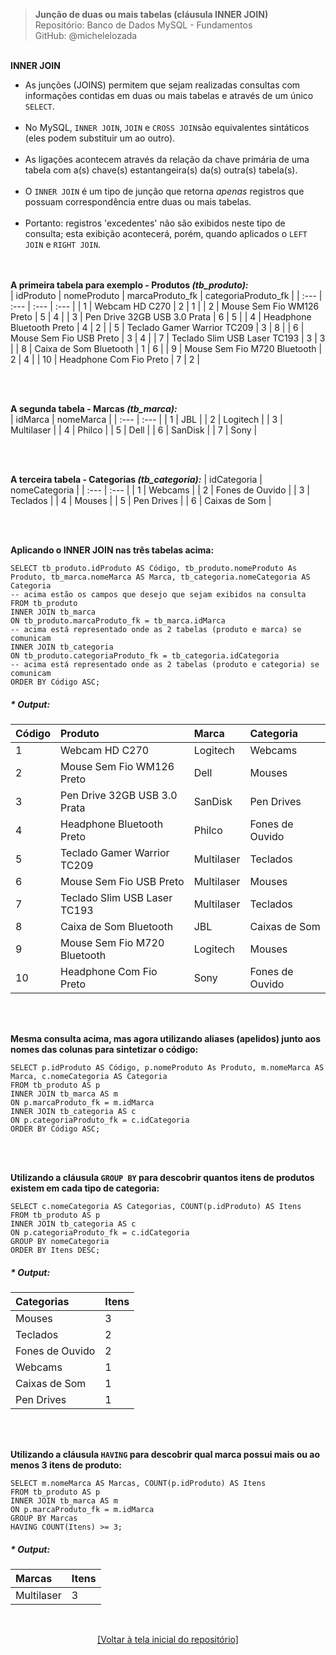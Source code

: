 > **Junção de duas ou mais tabelas (cláusula INNER JOIN)**     
> Repositório: Banco de Dados MySQL - Fundamentos    
> GitHub: @michelelozada
&nbsp;
     
&nbsp;  
**INNER JOIN**  
- As junções (JOINS) permitem que sejam realizadas consultas com informações contidas em duas ou mais tabelas e através de um único `SELECT`.  
&nbsp;  
- No MySQL, `INNER JOIN`, `JOIN` e `CROSS JOIN`são equivalentes sintáticos (eles podem substituir um ao outro).  
&nbsp;  
- As ligações acontecem através da relação da chave primária de uma tabela com a(s) chave(s) estantangeira(s) da(s) outra(s) tabela(s).  
&nbsp;  
- O `INNER JOIN` é um tipo de junção que retorna *apenas* registros que possuam correspondência entre duas ou mais tabelas.  
&nbsp;  
- Portanto: registros 'excedentes' não são exibidos neste tipo de consulta; esta exibição acontecerá, porém, quando aplicados o `LEFT JOIN` e `RIGHT JOIN`.  
&nbsp;
     
&nbsp;  
**A primeira tabela para exemplo - Produtos *(tb_produto):***  
| idProduto	 | nomeProduto			        | marcaProduto_fk	| categoriaProduto_fk |
| :---	     | :---			                | :---	            | :---                |
| 1	         | Webcam HD C270				| 2	                | 1                   |
| 2	         | Mouse Sem Fio WM126 Preto	| 5	                | 4                   |
| 3	         | Pen Drive 32GB USB 3.0 Prata | 6	                | 5                   |
| 4	         | Headphone Bluetooth Preto	| 4	                | 2                   |
| 5	         | Teclado Gamer Warrior TC209	| 3	                | 8                   |
| 6	         | Mouse Sem Fio USB Preto	    | 3	                | 4                   |
| 7	         | Teclado Slim USB Laser TC193	| 3	                | 3                   |
| 8	         | Caixa de Som Bluetooth	    | 1	                | 6                   |
| 9	         | Mouse Sem Fio M720 Bluetooth	| 2	                | 4                   |
| 10         | Headphone Com Fio Preto	    | 7	                | 2                   |

&nbsp; 

&nbsp;  
**A segunda tabela - Marcas *(tb_marca):***  
| idMarca | nomeMarca  | 
| :---	  | :---       |
| 1	      | JBL        |
| 2	      | Logitech   |
| 3	      | Multilaser |
| 4	      | Philco     |
| 5	      | Dell       |
| 6	      | SanDisk    |
| 7	      | Sony       |

&nbsp;

&nbsp;  
**A terceira tabela - Categorias *(tb_categoria):*** 
| idCategoria | nomeCategoria	| 
| :---	      | :---            |
| 1	          | Webcams		    |
| 2	          | Fones de Ouvido |
| 3	          | Teclados        |
| 4	          | Mouses          |
| 5	          | Pen Drives      |
| 6           | Caixas de Som   |

&nbsp;

&nbsp;  
**Aplicando o INNER JOIN nas três tabelas acima:**   
```mysql
SELECT tb_produto.idProduto AS Código, tb_produto.nomeProduto As Produto, tb_marca.nomeMarca AS Marca, tb_categoria.nomeCategoria AS Categoria
-- acima estão os campos que desejo que sejam exibidos na consulta
FROM tb_produto
INNER JOIN tb_marca
ON tb_produto.marcaProduto_fk = tb_marca.idMarca
-- acima está representado onde as 2 tabelas (produto e marca) se comunicam
INNER JOIN tb_categoria
ON tb_produto.categoriaProduto_fk = tb_categoria.idCategoria
-- acima está representado onde as 2 tabelas (produto e categoria) se comunicam
ORDER BY Código ASC;
```

##### * Output:
| Código | Produto                      | Marca      | Categoria       |
| :---	 | :---                         | :---	     | :---            |
| 1	     | Webcam HD C270	            | Logitech   | Webcams         |
| 2	     | Mouse Sem Fio WM126 Preto	| Dell       | Mouses          |
| 3	     | Pen Drive 32GB USB 3.0 Prata | SanDisk    | Pen Drives      |
| 4	     | Headphone Bluetooth Preto	| Philco	 | Fones de Ouvido |
| 5	     | Teclado Gamer Warrior TC209  | Multilaser | Teclados        |
| 6	     | Mouse Sem Fio USB Preto	    | Multilaser | Mouses          |
| 7	     | Teclado Slim USB Laser TC193 | Multilaser | Teclados        |
| 8	     | Caixa de Som Bluetooth	    | JBL	     | Caixas de Som   |
| 9	     | Mouse Sem Fio M720 Bluetooth | Logitech	 | Mouses          |
|10	     | Headphone Com Fio Preto	    | Sony	     | Fones de Ouvido |

&nbsp;

&nbsp;  
**Mesma consulta acima, mas agora utilizando aliases (apelidos) junto aos nomes das colunas para sintetizar o código:**   
```mysql
SELECT p.idProduto AS Código, p.nomeProduto As Produto, m.nomeMarca AS Marca, c.nomeCategoria AS Categoria
FROM tb_produto AS p
INNER JOIN tb_marca AS m
ON p.marcaProduto_fk = m.idMarca
INNER JOIN tb_categoria AS c
ON p.categoriaProduto_fk = c.idCategoria
ORDER BY Código ASC;
```
&nbsp;

&nbsp;  
**Utilizando a cláusula `GROUP BY` para descobrir quantos itens de produtos existem em cada tipo de categoria:**   
```mysql
SELECT c.nomeCategoria AS Categorias, COUNT(p.idProduto) AS Itens
FROM tb_produto AS p
INNER JOIN tb_categoria AS c
ON p.categoriaProduto_fk = c.idCategoria
GROUP BY nomeCategoria
ORDER BY Itens DESC;
```

##### * Output:
| Categorias      | Itens | 
| :---            | :---  | 
| Mouses          | 3     |
| Teclados        | 2     |
| Fones de Ouvido |	2     |
| Webcams	      | 1     |
| Caixas de Som	  | 1     |
| Pen Drives      |	1     |

&nbsp;

&nbsp;  
**Utilizando a cláusula `HAVING` para descobrir qual marca possui mais ou ao menos 3 itens de produto:**  
```mysql
SELECT m.nomeMarca AS Marcas, COUNT(p.idProduto) AS Itens
FROM tb_produto AS p
INNER JOIN tb_marca AS m
ON p.marcaProduto_fk = m.idMarca
GROUP BY Marcas
HAVING COUNT(Itens) >= 3;
```

##### * Output:
| Marcas     | Itens | 
| :---       | :---  | 
| Multilaser | 3     |

&nbsp;

<div align="center">
<a href="https://github.com/michelelozada/MySQL-Study-Notes">[Voltar à tela inicial do repositório]</a>
</div>